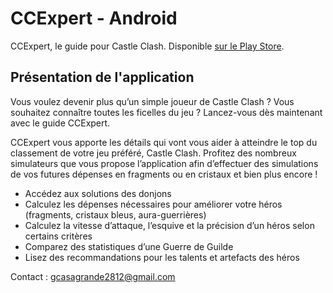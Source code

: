 ﻿# CCExpert - Android

CCExpert, le guide pour Castle Clash. Disponible [sur le Play Store](https://play.google.com/store/apps/details?id=fr.unice.polytech.ccexpert).

## Présentation de l'application

Vous voulez devenir plus qu’un simple joueur de Castle Clash ? Vous souhaitez connaître toutes les ficelles du jeu ? Lancez-vous dès maintenant avec le guide CCExpert.  
  
CCExpert vous apporte les détails qui vont vous aider à atteindre le top du classement de votre jeu préféré, Castle Clash. Profitez des nombreux simulateurs que vous propose l’application afin d’effectuer des simulations de vos futures dépenses en fragments ou en cristaux et bien plus encore !  
  
- Accédez aux solutions des donjons
- Calculez les dépenses nécessaires pour améliorer votre héros (fragments, cristaux bleus, aura-guerrières)  
- Calculez la vitesse d’attaque, l’esquive et la précision d’un héros selon certains critères  
- Comparez des statistiques d’une Guerre de Guilde  
- Lisez des recommandations pour les talents et artefacts des héros

Contact : gcasagrande2812@gmail.com
